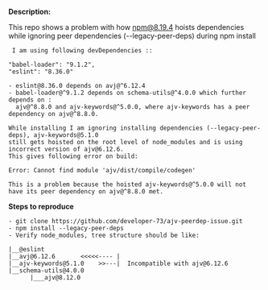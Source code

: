 
**Description:**

This repo shows a problem with how npm@8.19.4 hoists dependencies while ignoring peer dependencies (--legacy-peer-deps) during npm install


	 I am using following devDependencies ::
	
	"babel-loader": "9.1.2",
    "eslint": "8.36.0"
	
    - eslint@8.36.0 depends on avj@^6.12.4
    - babel-loader@^9.1.2 depends on schema-utils@^4.0.0 which further depends on :
	  ajv@^8.8.0 and ajv-keywords@^5.0.0, where ajv-keywords has a peer dependency on ajv@^8.8.0. 
	
	While installing I am ignoring installing dependencies (--legacy-peer-deps), ajv-keywords@5.1.0 
	still gets hoisted on the root level of node_modules and is using incorrect version of ajv@6.12.6. 
	This gives following error on build: 
	
	Error: Cannot find module 'ajv/dist/compile/codegen'
	
	This is a problem because the hoisted ajv-keywords@^5.0.0 will not have its peer dependency on ajv@^8.8.0 met.
	
	
**Steps to reproduce**
	
	- git clone https://github.com/developer-73/ajv-peerdep-issue.git
	- npm install --legacy-peer-deps
	- Verify node_modules, tree structure should be like:

	|__@eslint
	|__avj@6.12.6       <<<<<---- |
	|__ajv-keywords@5.1.0    >>---|  Incompatible with ajv@6.12.6
	|__schema-utils@4.0.0
		  |___ajv@8.12.0



